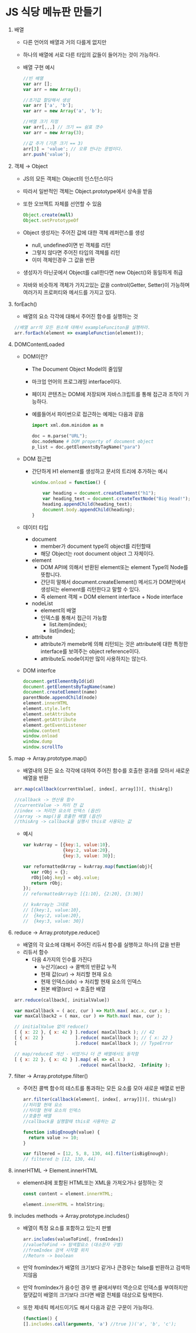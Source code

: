 # JS 식당 메뉴판 만들기

1. 배열
    - 다른 언어의 배열과 거의 다를게 없지만
    - 하나의 배열에 서로 다른 타입의 값들이 들어가는 것이 가능하다.
    - 배열 구현 예시
        
        ```jsx
        //빈 배열
        var arr [];
        var arr = new Array();
        
        //초기값 할당해서 생성
        var arr ['a', 'b'];
        var arr = new Array('a', 'b');
        
        //벼열 크기 지정
        var arr[,,,] // 크기 == 쉼표 갯수
        var arr = new Array(3);
        
        //값 추가 (기존 크기 == 3)
        arr[3] = 'value'; // 오류 안나는 문법이다.
        arr.push('value');
        ```
        
2. 객체 → Object
    - JS의 모든 객체는 Object의 인스턴스이다
    - 따라서 일반적인 객체는 Object.prototype에서  상속을 받음
    - 또한 오브젝트 자체를 선언할 수 있음
        
        ```jsx
        Object.create(null)
        Object.setPrototypeOf
        ```
        
    - Object 생성자는 주어진 값에 대한 객체 레퍼런스를 생성
        - null, undefined이면 빈 객체를 리턴
        - 그렇지 않다면 주어진 타입의 객체를 리턴
        - 이미 객체인경우 그 값을 반환
    - 생성자가 아닌곳에서 Object를 call한다면 new Object()와 동일하게 취급
    - 자바와 비슷하게 객체가 가지고있는 값을 control(Getter, Setter)이 가능하며 여러가지 프로퍼티와 메서드를 가지고 있다.
3. forEach()
    - 배열의 요소 각각에 대해서 주어진 함수를 실행하는 것
    
    ```jsx
    //배열 arr의 모든 원소에 대해서 exampleFunciton을 실행하라.
    arr.forEach(element => exampleFunction(element));
    ```
    
4. DOMContentLoaded
    - DOM이란?
        - The Document Object Model의 줄임말
        - 마크업 언어의 프로그래밍 interface이다.
        - 페이지 콘텐츠는 DOM에 저장되며 자바스크립트를 통해 접근과 조작이 가능하다.
        - 예를들어서 파이썬으로 접근하는 예제는 다음과 같음
            
            ```python
            import xml.dom.minidom as m
            
            doc = m.parse("URL");
            doc.nodeName # DOM property of document object
            p_list = doc.getElementsByTagName("para")
            ```
            
    - DOM 접근법
        - 간단하게 H1 element를 생성하고 문서의 트리에 추가하는 예시
            
            ```jsx
            window.onload = function() {
            
            	var heading = document.createElement("h1");
            	var heading_text = document.createTextNode("Big Head!");
            	heading.appendChild(heading_text);
            	document.body.appendChild(heading);
            }
            ```
            
    - 데이터 타입
        - document
            - member가 document type의 object를 리턴할때
            - 해당 Object는 root document object 그 자체이다.
        - element
            - DOM API에 의해서 반환된 element또는 element Type의 Node를 뜻합니다.
            - 간단히 말해서 document.createElement() 메서드가 DOM안에서 생성되는 element를 리턴한다고 말할 수 있다.
            - 즉 element 객체 = DOM element interface + Node interface
        - nodeList
            - element의 배열
            - 인덱스를 통해서 접근이 가능함
                - list.item(index);
                - list[index];
        - attribute
            - attribute가 memebr에 의해 리턴되는 것은 attribute에 대한 특정한 interface를 보여주는 object reference이다.
            - attribute도 node이지만 많이 사용하지는 않는다.
    - DOM interfce
        
        ```jsx
        document.getElementById(id)
        document.getElementsByTagName(name)
        document.createElement(name)
        parentNode.appendChild(node)
        element.innerHTML
        element.style.left
        element.setAttribute
        element.getAttribute
        element.getEventListener
        window.content
        window.onload
        window.dump
        window.scrollTo
        ```
        
5. map → Array.prototype.map()
    - 배열내의 모든 요소 각각에 대하여 주어진 함수를 호출한 결과를 모아서 새로운 배열을 반환
    
    ```jsx
    arr.map(callback(currentValue[, index[, array]])[, thisArg])
    
    //callback -> 연산용 함수
    //currentValue -> 처리 전 값
    //index -> 처리전 요소의 인덱스 (옵션)
    //array -> map()을 호출한 배열 (옵션)
    //thisArg -> callback을 실행시 this로 사용되는 값
    ```
    
    - 예시
        
        ```jsx
        var kvArray = [{key:1, value:10},
                       {key:2, value:20},
                       {key:3, value: 30}];
        
        var reformattedArray = kvArray.map(function(obj){
           var rObj = {};
           rObj[obj.key] = obj.value;
           return rObj;
        });
        // reformattedArray는 [{1:10}, {2:20}, {3:30}]
        
        // kvArray는 그대로
        // [{key:1, value:10},
        //  {key:2, value:20},
        //  {key:3, value: 30}]
        ```
        
6. reduce → Array.prototype.reduce()
    - 배열의 각 요소에 대해서 주어진 리듀서 함수를 실행하고 하나의 값을 반환
    - 리듀서 함수
        - 다음 4가지의 인수를 가진다
            - 누산기(acc) → 콜백의 반환값 누적
            - 현재 값(cur) → 처리할 현재 요소
            - 현재 인덱스(idx) → 처리할 현재 요소의 인덱스
            - 원본 배열(src) → 호출한 배열
    
    ```jsx
    arr.reduce(callback[, initialValue])
    ```
    
    ```jsx
    var maxCallback = ( acc, cur ) => Math.max( acc.x, cur.x );
    var maxCallback2 = ( max, cur ) => Math.max( max, cur );
    
    // initialValue 없이 reduce()
    [ { x: 22 }, { x: 42 } ].reduce( maxCallback ); // 42
    [ { x: 22 }            ].reduce( maxCallback ); // { x: 22 }
    [                      ].reduce( maxCallback ); // TypeError
    
    // map/reduce로 개선 - 비었거나 더 큰 배열에서도 동작함
    [ { x: 22 }, { x: 42 } ].map( el => el.x )
                            .reduce( maxCallback2, -Infinity );
    ```
    
7. filter → Array.prototype.filter()
    - 주어진 콜백 함수의 테스트를 통과하는 모든 요소를 모아 새로운 배열로 반환
        
        ```jsx
        arr.filter(callback(element[, index[, array]])[, thisArg])
        //처리할 현재 요소
        //처리할 현재 요소의 인덱스
        //호출한 배열
        //callback을 실행할때 this로 사용하는 값
        ```
        
        ```jsx
        function isBigEnough(value) {
          return value >= 10;
        }
        
        var filtered = [12, 5, 8, 130, 44].filter(isBigEnough);
        // filtered 는 [12, 130, 44]
        ```
        
8. innerHTML → Element.innerHTML
    - element내에 포함된 HTML또는 XML을 가져오거나 설정하는 것
        
        ```jsx
        const content = element.innerHTML;
        
        element.innerHTML = htmlString;
        ```
        
9. includes methods → Array.prototype.includes()
    - 배열이 특정 요소를 포함하고 있는지 판별
        
        ```jsx
        arr.includes(valueToFind[, fromIndex])
        //valueToFind -> 탐색할요소 (대소문자 구별)
        //fromIndex 검색 시작할 위치
        //Return -> boolean
        ```
        
    - 만약  fromIndex가 배열의 크기보다 같거나 큰경우는 false를 반환하고 검색하지않음
    - 만약 fromIndex가 음수인 경우 맨 끝에서부터 역순으로 인덱스를 부여하지만 절댓값이 배열의 크기보다 크다면 배열 전체를 대상으로 탐색한다.
    - 또한 제네릭 메서드이기도 해서 다음과 같은 구문이 가능하다.
        
        ```jsx
        (function() {
        [].includes.call(arguments, 'a') //true })('a', 'b', 'c');
        
        ```